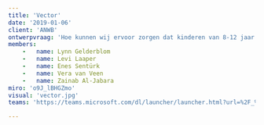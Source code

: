 ```yaml
---
title: 'Vector'
date: '2019-01-06'
client: 'ANWB'
ontwerpvraag: 'Hoe kunnen wij ervoor zorgen dat kinderen van 8-12 jaar uit de Afrikaanderwijk zich veilig, efficiënt en zorgeloos kunnen verplaatsen binnen hun omgeving?'
members:
    -   name: Lynn Gelderblom
    -   name: Levi Laaper
    -   name: Enes Sentürk
    -   name: Vera van Veen
    -   name: Zainab Al-Jabara
miro: 'o9J_lBHGZmo'
visual: 'vector.jpg'
teams: 'https://teams.microsoft.com/dl/launcher/launcher.html?url=%2F_%23%2Fl%2Fchannel%2F19%3A80f29b0e091a44509d16e0ecf9a96dfb%40thread.tacv2%2F2C%2520Vector%3FgroupId%3D9de1bad9-5153-4a55-b11b-d7cad7e67836%26tenantId%3Dca6fbace-7cba-4d53-8681-a06284f7ff46&type=channel&deeplinkId=468beda1-673c-4b85-a835-84c3f88ba392&directDl=true&msLaunch=true&enableMobilePage=true&suppressPrompt=true'

---
```



 


